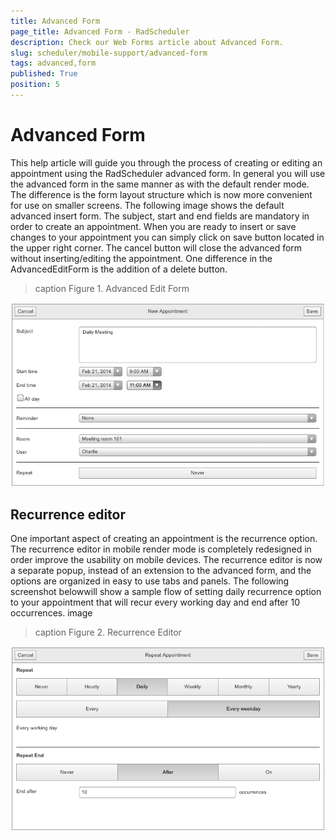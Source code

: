 ```yaml
---
title: Advanced Form
page_title: Advanced Form - RadScheduler
description: Check our Web Forms article about Advanced Form.
slug: scheduler/mobile-support/advanced-form
tags: advanced,form
published: True
position: 5
---
```


# Advanced Form


This help article will guide you through the process of creating or editing an appointment using the RadScheduler advanced form. In general you will use the advanced form in the same manner as with the default render mode. The difference is the form layout structure which is now more convenient for use on smaller screens. The following image shows the default advanced insert form. The subject, start and end fields are mandatory in order to create an appointment. When you are ready to insert or save changes to your appointment you can simply click on save button located in the upper right corner. The cancel button will close the advanced form without inserting/editing the appointment. One difference in the AdvancedEditForm is the addition of a delete button.
>caption Figure 1. Advanced Edit Form

![scheduler-mobilerendering-advancedform](images/scheduler-mobilerendering-advancedform.png)

## Recurrence editor

One important aspect of creating an appointment is the recurrence option. The recurrence editor in mobile render mode is completely redesigned in order improve the usability on mobile devices. The recurrence editor is now a separate popup, instead of an extension to the advanced form, and the options are organized in easy to use tabs and panels. The following screenshot belowwill show a sample flow of setting daily recurrence option to your appointment that will recur every working day and end after 10 occurrences. image
>caption Figure 2. Recurrence Editor

![scheduler-mobilerendering-recurrenceeditor](images/scheduler-mobilerendering-recurrenceeditor.png)

